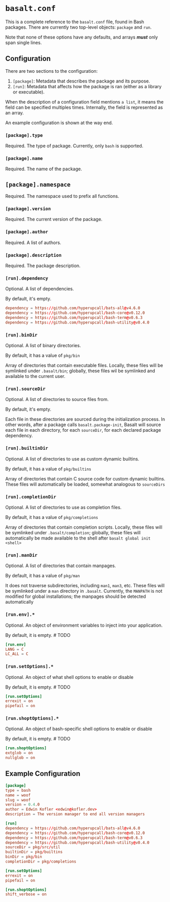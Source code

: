# `basalt.conf`

This is a complete reference to the `basalt.conf` file, found in Bash packages. There are currently two top-level objects: `package` and `run`.

Note that none of these options have any defaults, and arrays _**must**_ only span single lines.

## Configuration

There are two sections to the configuration:

1. `[package]`: Metadata that describes the package and its purpose.
2. `[run]`: Metadata that affects how the package is ran (either as a library or executable).

When the description of a configuration field mentions `a list`, it means the field can be specified multiples times. Internally, the field is represented as an array.

An example configuration is shown at the way end.

### `[package].type`

Required. The type of package. Currently, only `bash` is supported.

### `[package].name`

Required. The name of the package.

## `[package].namespace`

Required. The namespace used to prefix all functions.

### `[package].version`

Required. The current version of the package.

### `[package].author`

Required. A list of authors.

### `[package].description`

Required. The package description.

### `[run].dependency`

Optional. A list of dependencies.

By default, it's empty.

```conf
dependency = https://github.com/hyperupcall/bats-all@v4.6.0
dependency = https://github.com/hyperupcall/bash-core@v0.12.0
dependency = https://github.com/hyperupcall/bash-term@v0.6.3
dependency = https://github.com/hyperupcall/bash-utility@v0.4.0
```

### `[run].binDir`

Optional. A list of binary directories.

By default, it has a value of `pkg/bin`

Array of directories that contain executable files. Locally, these files will be symlinked under `.basalt/bin`; globally, these files wil be symlinked and available to the current user.

### `[run].sourceDir`

Optional. A list of directories to source files from.

By default, it's empty.

Each file in these directories are sourced during the initialization process. In other words, after a package calls `basalt.package-init`, Basalt will source each file in each directory, for each `sourceDir`, for each declared package dependency.

### `[run].builtinDir`

Optional. A list of directories to use as custom dynamic builtins.

By default, it has a value of `pkg/builtins`

Array of directories that contain C source code for custom dynamic builtins. These files will automatically be loaded, somewhat analogous to `sourceDirs`

### `[run].completionDir`

Optional. A list of directories to use as completion files.

By default, it has a value of `pkg/completions`

Array of directories that contain completion scripts. Locally, these files will be symlinked under `.basalt/completion`; globally, these files will automatically be made available to the shell after `basalt global init <shell>`

### `[run].manDir`

Optional. A list of directories that contain manpages.

By default, it has a value of `pkg/man`

It does not traverse subdirectories, including `man1`, `man3`, etc. These files will be symlinked under a `man` directory in `.basalt`. Currently, the `MANPATH` is not modified for global installations; the manpages should be detected automatically

### `[run.env].*`

Optional. An object of environment variables to inject into your application.

By default, it is empty. # TODO

```conf
[run.env]
LANG = C
LC_ALL = C
```

### `[run.setOptions].*`

Optional. An object of what shell options to enable or disable

By default, it is empty. # TODO

```conf
[run.setOptions]
errexit = on
pipefail = on
```

### `[run.shoptOptions].*`

Optional. An object of bash-specific shell options to enable or disable

By default, it is empty. # TODO

```conf
[run.shoptOptions]
extglob = on
nullglob = on
```

## Example Configuration

```conf
[package]
type = bash
name = woof
slug = woof
version = 0.4.0
author = Edwin Kofler <edwin@kofler.dev>
description = The version manager to end all version managers

[run]
dependency = https://github.com/hyperupcall/bats-all@v4.6.0
dependency = https://github.com/hyperupcall/bash-core@v0.12.0
dependency = https://github.com/hyperupcall/bash-term@v0.6.3
dependency = https://github.com/hyperupcall/bash-utility@v0.4.0
sourceDir = pkg/src/util
builtinDir = pkg/builtins
binDir = pkg/bin
completionDir = pkg/completions

[run.setOptions]
errexit = on
pipefail = on

[run.shoptOptions]
shift_verbose = on

```
